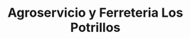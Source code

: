 ---
title: "Agroservicio y Ferreteria Los Potrillos"
url: /san-rafael-obrajuelo/agroservicio-y-ferreteria-los-potrillos/
shop: Eisenwaren
---
